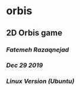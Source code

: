# orbis
2D Orbis game
 ---------
### *Fatemeh Razaqnejad*
### *Dec 29 2019*
### *Linux Version (Ubuntu)*

